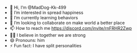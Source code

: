 - 👋 Hi, I’m @MadDog-Kk-499
- 👀 I’m interested in spread happiness 
- 🌱 I’m currently learning behaviors
- 💞️ I’m looking to collaborate on make world a better place
- 📫 How to reach me https://discord.com/invite/rnFRHR2Zwp
- 💪🏼 I believe in together we are strong 
- 😄 Pronouns: him
- ⚡ Fun fact: I have split personalities 

<!---
MadDog-Kk-499/MadDog-Kk-499 is a ✨ special ✨ repository because its `README.md` (this file) appears on your GitHub profile.
You can click the Preview link to take a look at your changes.
--->
